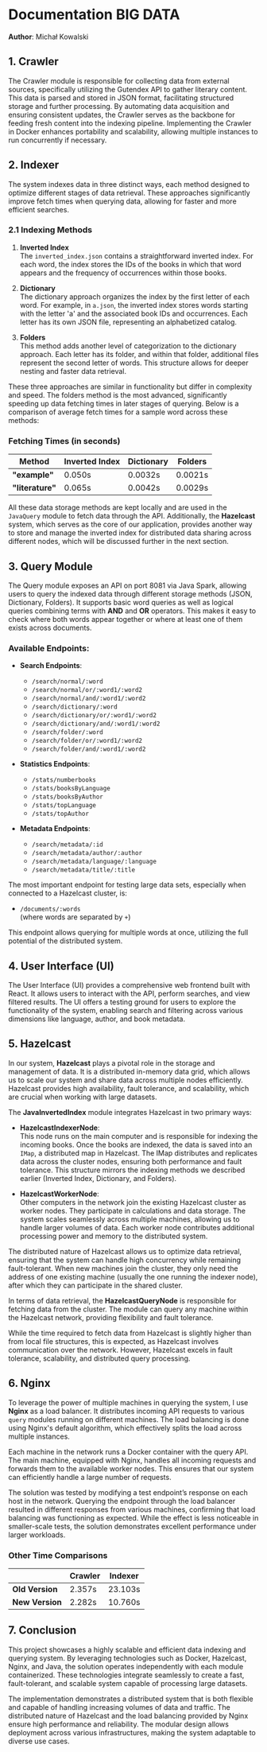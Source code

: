 # Documentation BIG DATA

**Author**: Michał Kowalski

## 1. Crawler

The Crawler module is responsible for collecting data from external sources, specifically utilizing the Gutendex API to gather literary content. This data is parsed and stored in JSON format, facilitating structured storage and further processing. By automating data acquisition and ensuring consistent updates, the Crawler serves as the backbone for feeding fresh content into the indexing pipeline. Implementing the Crawler in Docker enhances portability and scalability, allowing multiple instances to run concurrently if necessary.

## 2. Indexer

The system indexes data in three distinct ways, each method designed to optimize different stages of data retrieval. These approaches significantly improve fetch times when querying data, allowing for faster and more efficient searches.

### 2.1 Indexing Methods

1. **Inverted Index**  
   The `inverted_index.json` contains a straightforward inverted index. For each word, the index stores the IDs of the books in which that word appears and the frequency of occurrences within those books.

2. **Dictionary**  
   The dictionary approach organizes the index by the first letter of each word. For example, in `a.json`, the inverted index stores words starting with the letter 'a' and the associated book IDs and occurrences. Each letter has its own JSON file, representing an alphabetized catalog.

3. **Folders**  
   This method adds another level of categorization to the dictionary approach. Each letter has its folder, and within that folder, additional files represent the second letter of words. This structure allows for deeper nesting and faster data retrieval.

These three approaches are similar in functionality but differ in complexity and speed. The folders method is the most advanced, significantly speeding up data fetching times in later stages of querying. Below is a comparison of average fetch times for a sample word across these methods:

### Fetching Times (in seconds)

| Method           | Inverted Index | Dictionary | Folders |
| ---------------- | -------------- | ---------- | ------- |
| **"example"**    | 0.050s         | 0.0032s    | 0.0021s |
| **"literature"** | 0.065s         | 0.0042s    | 0.0029s |

All these data storage methods are kept locally and are used in the `JavaQuery` module to fetch data through the API. Additionally, the **Hazelcast** system, which serves as the core of our application, provides another way to store and manage the inverted index for distributed data sharing across different nodes, which will be discussed further in the next section.

## 3. Query Module

The Query module exposes an API on port 8081 via Java Spark, allowing users to query the indexed data through different storage methods (JSON, Dictionary, Folders). It supports basic word queries as well as logical queries combining terms with **AND** and **OR** operators. This makes it easy to check where both words appear together or where at least one of them exists across documents.

### Available Endpoints:

- **Search Endpoints**:

  - `/search/normal/:word`
  - `/search/normal/or/:word1/:word2`
  - `/search/normal/and/:word1/:word2`
  - `/search/dictionary/:word`
  - `/search/dictionary/or/:word1/:word2`
  - `/search/dictionary/and/:word1/:word2`
  - `/search/folder/:word`
  - `/search/folder/or/:word1/:word2`
  - `/search/folder/and/:word1/:word2`

- **Statistics Endpoints**:

  - `/stats/numberbooks`
  - `/stats/booksByLanguage`
  - `/stats/booksByAuthor`
  - `/stats/topLanguage`
  - `/stats/topAuthor`

- **Metadata Endpoints**:
  - `/search/metadata/:id`
  - `/search/metadata/author/:author`
  - `/search/metadata/language/:language`
  - `/search/metadata/title/:title`

The most important endpoint for testing large data sets, especially when connected to a Hazelcast cluster, is:

- `/documents/:words`  
  (where words are separated by `+`)

This endpoint allows querying for multiple words at once, utilizing the full potential of the distributed system.

## 4. User Interface (UI)

The User Interface (UI) provides a comprehensive web frontend built with React. It allows users to interact with the API, perform searches, and view filtered results. The UI offers a testing ground for users to explore the functionality of the system, enabling search and filtering across various dimensions like language, author, and book metadata.

## 5. Hazelcast

In our system, **Hazelcast** plays a pivotal role in the storage and management of data. It is a distributed in-memory data grid, which allows us to scale our system and share data across multiple nodes efficiently. Hazelcast provides high availability, fault tolerance, and scalability, which are crucial when working with large datasets.

The **JavaInvertedIndex** module integrates Hazelcast in two primary ways:

- **HazelcastIndexerNode**:  
  This node runs on the main computer and is responsible for indexing the incoming books. Once the books are indexed, the data is saved into an `IMap`, a distributed map in Hazelcast. The IMap distributes and replicates data across the cluster nodes, ensuring both performance and fault tolerance. This structure mirrors the indexing methods we described earlier (Inverted Index, Dictionary, and Folders).

- **HazelcastWorkerNode**:  
  Other computers in the network join the existing Hazelcast cluster as worker nodes. They participate in calculations and data storage. The system scales seamlessly across multiple machines, allowing us to handle larger volumes of data. Each worker node contributes additional processing power and memory to the distributed system.

The distributed nature of Hazelcast allows us to optimize data retrieval, ensuring that the system can handle high concurrency while remaining fault-tolerant. When new machines join the cluster, they only need the address of one existing machine (usually the one running the indexer node), after which they can participate in the shared cluster.

In terms of data retrieval, the **HazelcastQueryNode** is responsible for fetching data from the cluster. The module can query any machine within the Hazelcast network, providing flexibility and fault tolerance.

While the time required to fetch data from Hazelcast is slightly higher than from local file structures, this is expected, as Hazelcast involves communication over the network. However, Hazelcast excels in fault tolerance, scalability, and distributed query processing.

## 6. Nginx

To leverage the power of multiple machines in querying the system, I use **Nginx** as a load balancer. It distributes incoming API requests to various `query` modules running on different machines. The load balancing is done using Nginx's default algorithm, which effectively splits the load across multiple instances.

Each machine in the network runs a Docker container with the query API. The main machine, equipped with Nginx, handles all incoming requests and forwards them to the available worker nodes. This ensures that our system can efficiently handle a large number of requests.

The solution was tested by modifying a test endpoint’s response on each host in the network. Querying the endpoint through the load balancer resulted in different responses from various machines, confirming that load balancing was functioning as expected. While the effect is less noticeable in smaller-scale tests, the solution demonstrates excellent performance under larger workloads.

### Other Time Comparisons

|                 | Crawler | Indexer |
| --------------- | ------- | ------- |
| **Old Version** | 2.357s  | 23.103s |
| **New Version** | 2.282s  | 10.760s |

## 7. Conclusion

This project showcases a highly scalable and efficient data indexing and querying system. By leveraging technologies such as Docker, Hazelcast, Nginx, and Java, the solution operates independently with each module containerized. These technologies integrate seamlessly to create a fast, fault-tolerant, and scalable system capable of processing large datasets.

The implementation demonstrates a distributed system that is both flexible and capable of handling increasing volumes of data and traffic. The distributed nature of Hazelcast and the load balancing provided by Nginx ensure high performance and reliability. The modular design allows deployment across various infrastructures, making the system adaptable to diverse use cases.
